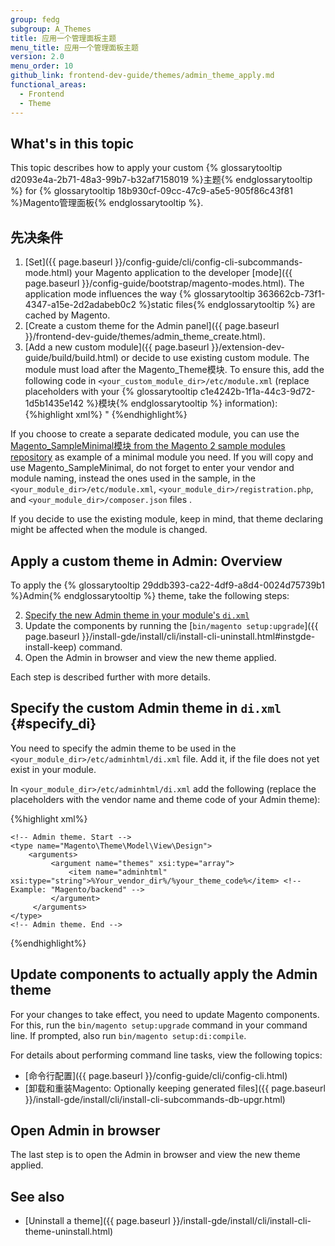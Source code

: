```yaml
---
group: fedg
subgroup: A_Themes
title: 应用一个管理面板主题
menu_title: 应用一个管理面板主题
version: 2.0
menu_order: 10
github_link: frontend-dev-guide/themes/admin_theme_apply.md
functional_areas:
  - Frontend
  - Theme
---
```

<h2 id="favicon-intro">What's in this topic</h2>

This topic describes how to apply your custom {% glossarytooltip d2093e4a-2b71-48a3-99b7-b32af7158019 %}主题{% endglossarytooltip %} for {% glossarytooltip 18b930cf-09cc-47c9-a5e5-905f86c43f81 %}Magento管理面板{% endglossarytooltip %}.

## 先决条件 

1. [Set]({{ page.baseurl }}/config-guide/cli/config-cli-subcommands-mode.html) your Magento application to the developer [mode]({{ page.baseurl }}/config-guide/bootstrap/magento-modes.html). The application mode influences the way {% glossarytooltip 363662cb-73f1-4347-a15e-2d2adabeb0c2 %}static files{% endglossarytooltip %} are cached by Magento. 
2. [Create a custom theme for the Admin panel]({{ page.baseurl }}/frontend-dev-guide/themes/admin_theme_create.html). 
3. [Add a new custom module]({{ page.baseurl }}/extension-dev-guide/build/build.html) or decide to use existing custom module. The module must load after the Magento_Theme模块. To ensure this, add the following code in `<your_custom_module_dir>/etc/module.xml` (replace placeholders with your {% glossarytooltip c1e4242b-1f1a-44c3-9d72-1d5b1435e142 %}模块{% endglossarytooltip %} information):
{%highlight xml%}
    <module name="%YourVendor_YourModule%" setup_version="2.0.1"> <!-- Example: "Magento_Backend -->"
        <sequence>
            <module name="Magento_Theme"/>
            <module name="Magento_Enterprise"/> <!-- For Enterprise versions only -->
        </sequence>
    </module>
{%endhighlight%}

<div class="bs-callout bs-callout-info" id="info">
 <p>If you choose to create a separate dedicated module, you can use the <a href="https://github.com/magento/magento2-samples/tree/master/sample-module-minimal">Magento_SampleMinimal模块 from the Magento 2 sample modules repository</a> as example of a minimal module you need. If you will copy and use Magento_SampleMinimal, do not forget to enter your vendor and module naming, instead the ones used in the sample, in the <code>&lt;your_module_dir&gt;/etc/module.xml</code>, <code>&lt;your_module_dir>/registration.php</code>, and <code>&lt;your_module_dir>/composer.json</code> files .</p>
<p>If you decide to use the existing module, keep in mind, that theme declaring might be affected when the module is changed.</p>
</div>

## Apply a custom theme in Admin: Overview

To apply the {% glossarytooltip 29ddb393-ca22-4df9-a8d4-0024d75739b1 %}Admin{% endglossarytooltip %} theme, take the following steps:

2. [Specify the new Admin theme in your module's `di.xml`](#specify_di)
3. Update the components by running the [`bin/magento setup:upgrade`]({{ page.baseurl }}/install-gde/install/cli/install-cli-uninstall.html#instgde-install-keep) command.
4. Open the Admin in browser and view the new theme applied.

Each step is described further with more details.

## Specify the custom Admin theme in `di.xml` {#specify_di}

You need to specify the admin theme to be used in the `<your_module_dir>/etc/adminhtml/di.xml` file. Add it, if the file does not yet exist in your module.

In `<your_module_dir>/etc/adminhtml/di.xml` add the following (replace the placeholders with the vendor name and theme code of your Admin theme):

{%highlight xml%}
<config xmlns:xsi="http://www.w3.org/2001/XMLSchema-instance" xsi:noNamespaceSchemaLocation="urn:magento:framework:ObjectManager/etc/config.xsd">

    <!-- Admin theme. Start -->
    <type name="Magento\Theme\Model\View\Design">
        <arguments>
             <argument name="themes" xsi:type="array">
                 <item name="adminhtml" xsi:type="string">%Your_vendor_dir%/%your_theme_code%</item> <!-- Example: "Magento/backend" -->
             </argument>
         </arguments> 
    </type>
    <!-- Admin theme. End -->
</config>
{%endhighlight%}

## Update components to actually apply the Admin theme

For your changes to take effect, you need to update Magento components. For this, 
run the `bin/magento setup:upgrade` command in your command line. If prompted, also run `bin/magento setup:di:compile`.


For details about performing command line tasks, view the following topics:
- [命令行配置]({{ page.baseurl }}/config-guide/cli/config-cli.html)
- [卸载和重装Magento: Optionally keeping generated files]({{ page.baseurl }}/install-gde/install/cli/install-cli-subcommands-db-upgr.html)

## Open Admin in browser

The last step is to open the Admin in browser and view the new theme applied.


## See also

 * [Uninstall a theme]({{ page.baseurl }}/install-gde/install/cli/install-cli-theme-uninstall.html)



